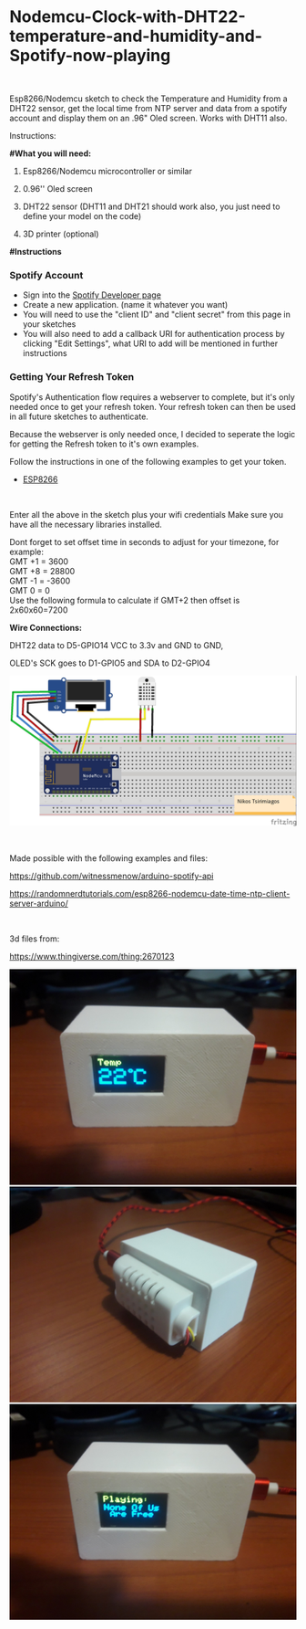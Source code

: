 <h1>Nodemcu-Clock-with-DHT22-temperature-and-humidity-and-Spotify-now-playing</h1>
<p>&nbsp;</p>
<p>Esp8266/Nodemcu sketch to check the Temperature and Humidity from a DHT22 sensor, get the local time from NTP server and data from a spotify account and display them on an .96" Oled screen. Works with DHT11 also.</p>
<p>Instructions:</p>
<p><strong>#What you will need:</strong></p>
<ol>
  <li>
    <p>Esp8266/Nodemcu microcontroller or similar</p>
  </li>
  <li>
    <p>0.96'' Oled screen</p>
  </li>
  <li>
    <p>DHT22 sensor (DHT11 and DHT21 should work also, you just need to define your model on the code)</p>
  </li>
  <li>
    <p>3D printer (optional)</p>
  </li>
</ol>
<p><strong>#Instructions</strong></p>
<h3>Spotify Account</h3>
<ul>
  <li>Sign into the <a href="https://developer.spotify.com/dashboard/login" rel="nofollow">Spotify Developer page</a></li>
  <li>Create a new application. (name it whatever you want)</li>
  <li>You will need to use the "client ID" and "client secret" from this page in your sketches</li>
  <li>You will also need to add a callback URI for authentication process by clicking "Edit Settings", what URI to add will be mentioned in further instructions</li>
</ul>
<h3>Getting Your Refresh Token</h3>
<p>Spotify's Authentication flow requires a webserver to complete, but it's only needed once to get your refresh token. Your refresh token can then be used in all future sketches to authenticate.</p>
<p>Because the webserver is only needed once, I decided to seperate the logic for getting the Refresh token to it's own examples.</p>
<p>Follow the instructions in one of the following examples to get your token.</p>
<ul>
  <li><a href="https://github.com/lon3wolf2k/Nodemcu-Clock-with-DHT22-temperature-and-humidity-and-Spotify-now-playing/blob/main/getRefreshToken.ino">ESP8266</a></li>
</ul>
<p>&nbsp;</p>
<p>Enter all the above in the sketch plus your wifi credentials Make sure you have all the necessary libraries installed. </p>
<p>Dont forget to set offset time in seconds to adjust for your timezone, for example:<br>
  GMT +1 = 3600<br>
  GMT +8 = 28800<br>
  GMT -1 = -3600<br>
  GMT 0 = 0<br>
Use the following formula to calculate if GMT+2 then offset is 2x60x60=7200</p>
<p><strong>Wire Connections: </strong></p>
<p>DHT22 data to D5-GPIO14 VCC to 3.3v and GND to GND,</p>
<p> OLED's SCK goes to D1-GPIO5 and SDA to D2-GPIO4</p>
<img src="./fritzing-Sketch_bb.jpg">

<p>&nbsp;</p>
<p>Made possible with the following examples and files:</p>
<p><a href="https://github.com/witnessmenow/arduino-spotify-api">https://github.com/witnessmenow/arduino-spotify-api</a></p>
<p><a href="https://randomnerdtutorials.com/esp8266-nodemcu-date-time-ntp-client-server-arduino/">https://randomnerdtutorials.com/esp8266-nodemcu-date-time-ntp-client-server-arduino/</a></p>
<p>&nbsp;</p>
<p>3d files from:</p>
<p><a href="https://www.thingiverse.com/thing:2670123">https://www.thingiverse.com/thing:2670123</a></p>
<img src="./photo1.jpg">
<img src="./photo2.jpg">
<img src="./photo3.jpg">


